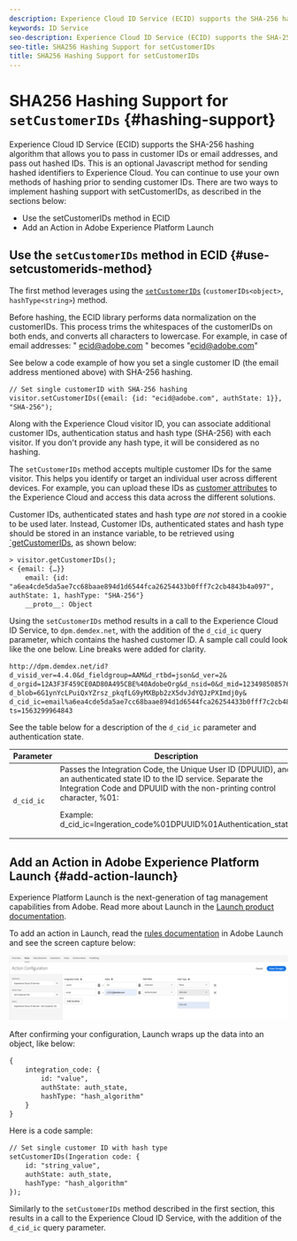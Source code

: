 ```yaml
---
description: Experience Cloud ID Service (ECID) supports the SHA-256 hashing algorithm that allows you to pass in customer IDs or email addresses, and pass out hashed IDs. This is an optional Javascript method for sending hashed identifiers to Experience Cloud. You can continue to use your own methods of hashing prior to sending customer IDs.
keywords: ID Service
seo-description: Experience Cloud ID Service (ECID) supports the SHA-256 hashing algorithm that allows you to pass in customer IDs or email addresses, and pass out hashed IDs. This is an optional Javascript method for sending hashed identifiers to Experience Cloud. You can continue to use your own methods of hashing prior to sending customer IDs.
seo-title: SHA256 Hashing Support for setCustomerIDs
title: SHA256 Hashing Support for setCustomerIDs
---
```


# SHA256 Hashing Support for `setCustomerIDs` {#hashing-support}

Experience Cloud ID Service (ECID) supports the SHA-256 hashing algorithm that allows you to pass in customer IDs or email addresses, and pass out hashed IDs. This is an optional Javascript method for sending hashed identifiers to Experience Cloud. You can continue to use your own methods of hashing prior to sending customer IDs.
There are two ways to implement hashing support with setCustomerIDs, as described in the sections below:

* Use the setCustomerIDs method in ECID
* Add an Action in Adobe Experience Platform Launch

## Use the `setCustomerIDs` method in ECID {#use-setcustomerids-method}

The first method leverages using the [`setCustomerIDs`](/help/library/get-set/setcustomerids.md) (`customerIDs<object>`, `hashType<string>`) method. 

Before hashing, the ECID library performs data normalization on the customerIDs. This process trims the whitespaces of the customerIDs on both ends, and converts all characters to lowercase. For example, in case of email addresses: " ecid@adobe.com " becomes "ecid@adobe.com"

See below a code example of how you set a single customer ID (the email address mentioned above) with SHA-256 hashing.

```
// Set single customerID with SHA-256 hashing
visitor.setCustomerIDs({email: {id: "ecid@adobe.com", authState: 1}}, "SHA-256");
```

Along with the Experience Cloud visitor ID, you can associate additional customer IDs, authentication status and hash type (SHA-256) with each visitor. If you don't provide any hash type, it will be considered as no hashing.

The `setCustomerIDs` method accepts multiple customer IDs for the same visitor. This helps you identify or target an individual user across different devices. For example, you can upload these IDs as [customer attributes](https://docs.adobe.com/content/help/en/core-services/interface/customer-attributes/attributes.html) to the Experience Cloud and access this data across the different solutions.

Customer IDs, authenticated states and hash type *are not* stored in a cookie to be used later. Instead, Customer IDs, authenticated states and hash type should be stored in an instance variable, to be retrieved using [`getCustomerIDs](/help/library/get-set/getcustomerids.md), as shown below:

```
> visitor.getCustomerIDs();
< {email: {…}}
    email: {id: "a6ea4cde5da5ae7cc68baae894d1d6544fca26254433b0fff7c2cb4843b4a097", authState: 1, hashType: "SHA-256"}
    __proto__: Object
```

Using the `setCustomerIDs` method results in a call to the Experience Cloud ID Service, to `dpm.demdex.net`, with the addition of the `d_cid_ic` query parameter, which contains the hashed customer ID. A sample call could look like the one below. Line breaks were added for clarity.

```
http://dpm.demdex.net/id?d_visid_ver=4.4.0&d_fieldgroup=AAM&d_rtbd=json&d_ver=2&
d_orgid=12A3F3F459CE0AD80A495CBE%40AdobeOrg&d_nsid=0&d_mid=12349850857640731290890207735189050123&
d_blob=6G1ynYcLPuiQxYZrsz_pkqfLG9yMXBpb2zX5dvJdYQJzPXImdj0y&
d_cid_ic=email%a6ea4cde5da5ae7cc68baae894d1d6544fca26254433b0fff7c2cb4843b4a097%011&
ts=1563299964843
```

See the table below for a description of the `d_cid_ic` parameter and authentication state.

| Parameter | Description |
|------------|----------|
| `d_cid_ic` |Passes the Integration Code, the Unique User ID (DPUUID), and an authenticated state ID to the ID service. Separate the Integration Code and DPUUID with the non-printing control character, %01: <p>Example: d_cid_ic=Ingeration_code%01DPUUID%01Authentication_state</p>|

## Add an Action in Adobe Experience Platform Launch {#add-action-launch}

Experience Platform Launch is the next-generation of tag management capabilities from Adobe. Read more about Launch in the [Launch product documentation](https://docs.adobe.com/content/help/en/launch/using/overview.html).

To add an action in Launch, read the [rules documentation](https://docs.adobe.com/help/en/launch/using/reference/manage-resources/rules.html) in Adobe Launch and see the screen capture below:

![](/help/reference/assets/hashing-support.png)

After confirming your configuration, Launch wraps up the data into an object, like below:

```
{
    integration_code: {
        id: "value",
        authState: auth_state,
        hashType: "hash_algorithm"
    }
}
```

Here is a code sample:

```
// Set single customer ID with hash type
setCustomerIDs(Ingeration code: {
    id: "string_value",
    authState: auth_state,
    hashType: "hash_algorithm"
});
```

Similarly to the `setCustomerIDs` method described in the first section, this results in a call to the Experience Cloud ID Service, with the addition of the `d_cid_ic` query parameter.